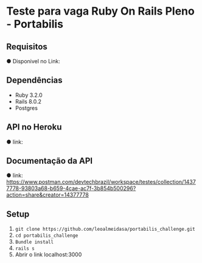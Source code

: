 # Teste para vaga Ruby On Rails Pleno - Portabilis


## Requisitos

● Disponivel no Link: 

## Dependências

- Ruby 3.2.0
- Rails 8.0.2
- Postgres

## API no Heroku

● link: 

## Documentação da API

● link: https://www.postman.com/devtechbrazil/workspace/testes/collection/14377778-93803a68-b659-4cae-ac7f-3b854b500296?action=share&creator=14377778

## Setup

1. `git clone https://github.com/leoalmeidasa/portabilis_challenge.git`
2. `cd portabilis_challenge`
3. `Bundle install`
4. `rails s`
5. Abrir o link localhost:3000
